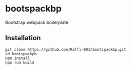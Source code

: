 # bootspackbp
Bootstrap webpack boilerplate

## Installation
```
git clone https://github.com/Raffi-001/bootspackbp.git
cd bootspackpb
npm install
npm run build
```
